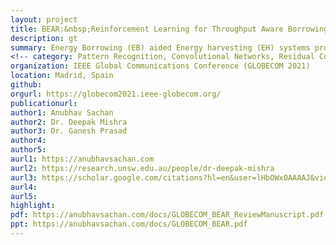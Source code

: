 ```yaml
---
layout: project
title: BEAR:&nbsp;Reinforcement Learning for Throughput Aware Borrowing in Energy Harvesting Systems
description: gt
summary: Energy Borrowing (EB) aided Energy harvesting (EH) systems provide a greener alternative to self-sustaining electronic devices in a complex, unprecedented environment by borrowing energy from a supplementary source to regulate the data transmission flow. We propose a reinforcement learning-based algorithm for energy scheduling policy which jointly optimizes the EB and utilizes harvested energy for efficient data transfer at every time instant. As the exact pattern of harvested energy and channel conditions at any time slot is unknown, the proposed algorithm, BEAR (_Borrowing Energy with Adaptive Rewards_), based on actor-critic architecture, learns the optimal power allocation policy for the transmission node. Our designed reward function accommodates the concept of adaptive penalty to punish the transmission node for selecting unfavourable actions. Our simulations show that the BEAR algorithm providing efficient energy management with a focus on throughput maximization yields a 35.45% enhancement in sum throughput over a typical non-borrowing system. Lastly, nontrivial design insights are outlined via numerical results to quantify the practical efficacy of BEAR for EH systems.
<!-- category: Pattern Recognition, Convolutional Networks, Residual Connections, Image Analysis, Unsupervised Learning, CVPR -->
organization: IEEE Global Communications Conference (GLOBECOM 2021)
location: Madrid, Spain
github: 
orgurl: https://globecom2021.ieee-globecom.org/
publicationurl: 
author1: Anubhav Sachan
author2: Dr. Deepak Mishra
author3: Dr. Ganesh Prasad
author4: 
author5: 
aurl1: https://anubhavsachan.com
aurl2: https://research.unsw.edu.au/people/dr-deepak-mishra
aurl3: https://scholar.google.com/citations?hl=en&user=lHbOWx0AAAAJ&view_op=list_works&sortby=pubdate
aurl4: 
aurl5: 
highlight: 
pdf: https://anubhavsachan.com/docs/GLOBECOM_BEAR_ReviewManuscript.pdf
ppt: https://anubhavsachan.com/docs/GLOBECOM_BEAR.pdf
---
```


